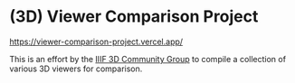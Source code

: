 # (3D) Viewer Comparison Project

https://viewer-comparison-project.vercel.app/

This is an effort by the [IIIF 3D Community Group](https://iiif.io/community/groups/3d/) to compile a collection of various 3D viewers for comparison.